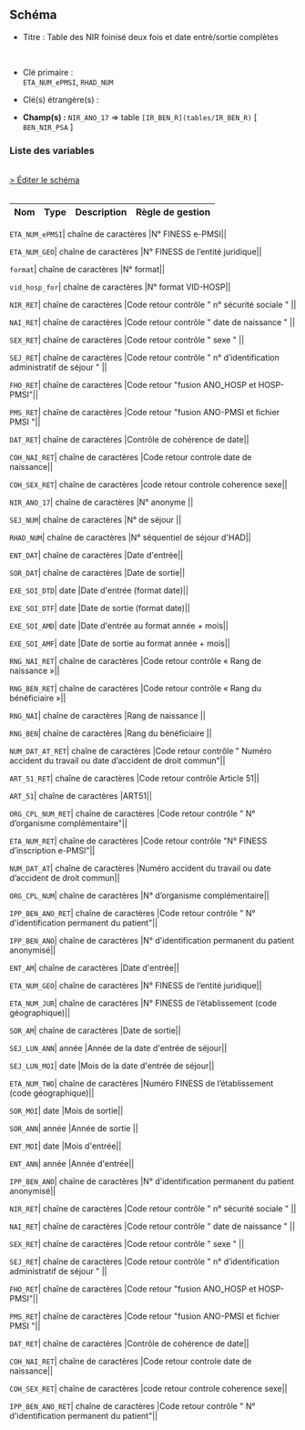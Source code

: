 ## Schéma


- Titre : Table des NIR foinisé deux fois et date entrè/sortie complètes
<br />


- Clé primaire : <br />`ETA_NUM_ePMSI`, `RHAD_NUM`<br />


- Clé(s) étrangère(s) : <br />

- **Champ(s) :** `NIR_ANO_17`
  => table `[IR_BEN_R](tables/IR_BEN_R)` [ `BEN_NIR_PSA` ]<br />

 
### Liste des variables
<br />
<div>
    <a href="https://gitlab.com/healthdatahub/applications-du-hdh/schema-snds/-/tree/master/schemas/T_HADaaC/T_HADaaC.json"
       target="_blank" rel="noopener noreferrer">> Éditer le schéma</a>
</div>
<br />

Nom | Type | Description | Règle de gestion
-|-|-|-



`ETA_NUM_ePMSI`| chaîne de caractères |N° FINESS e-PMSI||

`ETA_NUM_GEO`| chaîne de caractères |N° FINESS de l’entité juridique||

`format`| chaîne de caractères |N° format||

`vid_hosp_for`| chaîne de caractères |N° format VID-HOSP||

`NIR_RET`| chaîne de caractères |Code retour contrôle " n° sécurité sociale " ||

`NAI_RET`| chaîne de caractères |Code retour contrôle " date de naissance " ||

`SEX_RET`| chaîne de caractères |Code retour contrôle " sexe " ||

`SEJ_RET`| chaîne de caractères |Code retour contrôle " n° d’identification administratif de séjour " ||

`FHO_RET`| chaîne de caractères |Code retour "fusion ANO_HOSP et HOSP-PMSI"||

`PMS_RET`| chaîne de caractères |Code retour "fusion ANO-PMSI et fichier PMSI "||

`DAT_RET`| chaîne de caractères |Contrôle de cohérence de date||

`COH_NAI_RET`| chaîne de caractères |Code retour controle date de naissance||

`COH_SEX_RET`| chaîne de caractères |code retour controle coherence sexe||

`NIR_ANO_17`| chaîne de caractères |N° anonyme ||

`SEJ_NUM`| chaîne de caractères |N° de séjour ||

`RHAD_NUM`| chaîne de caractères |N° séquentiel de séjour d'HAD||

`ENT_DAT`| chaîne de caractères |Date d'entrée||

`SOR_DAT`| chaîne de caractères |Date de sortie||

`EXE_SOI_DTD`| date |Date d'entrée (format date)||

`EXE_SOI_DTF`| date |Date de sortie (format date)||

`EXE_SOI_AMD`| date |Date d'entrée au format année + mois||

`EXE_SOI_AMF`| date |Date de sortie au format année + mois||

`RNG_NAI_RET`| chaîne de caractères |Code retour contrôle « Rang de naissance »||

`RNG_BEN_RET`| chaîne de caractères |Code retour contrôle « Rang du bénéficiaire »||

`RNG_NAI`| chaîne de caractères |Rang de naissance ||

`RNG_BEN`| chaîne de caractères |Rang du bénéficiaire ||

`NUM_DAT_AT_RET`| chaîne de caractères |Code retour contrôle " Numéro accident du travail ou date d’accident de droit commun"||

`ART_51_RET`| chaîne de caractères |Code retour contrôle Article 51||

`ART_51`| chaîne de caractères |ART51||

`ORG_CPL_NUM_RET`| chaîne de caractères |Code retour contrôle " N° d’organisme complémentaire"||

`ETA_NUM_RET`| chaîne de caractères |Code retour contrôle "N° FINESS d’inscription e-PMSI"||

`NUM_DAT_AT`| chaîne de caractères |Numéro accident du travail ou date d’accident de droit commun||

`ORG_CPL_NUM`| chaîne de caractères |N° d’organisme complémentaire||

`IPP_BEN_ANO_RET`| chaîne de caractères |Code retour contrôle " N° d'identification permanent du patient"||

`IPP_BEN_ANO`| chaîne de caractères |N° d'identification permanent du patient anonymisé||

`ENT_AM`| chaîne de caractères |Date d'entrée||

`ETA_NUM_GEO`| chaîne de caractères |N° FINESS de l’entité juridique||

`ETA_NUM_JUR`| chaîne de caractères |N° FINESS de l’établissement (code géographique)||

`SOR_AM`| chaîne de caractères |Date de sortie||

`SEJ_LUN_ANN`| année |Année de la date d'entrée de séjour||

`SEJ_LUN_MOI`| date |Mois de la date d'entrée de séjour||

`ETA_NUM_TWO`| chaîne de caractères |Numéro FINESS de l’établissement (code géographique)||

`SOR_MOI`| date |Mois de sortie||

`SOR_ANN`| année |Année de sortie ||

`ENT_MOI`| date |Mois d'entrée||

`ENT_ANN`| année |Année d'entrée||

`IPP_BEN_ANO`| chaîne de caractères |N° d'identification permanent du patient anonymisé||

`NIR_RET`| chaîne de caractères |Code retour contrôle " n° sécurité sociale " ||

`NAI_RET`| chaîne de caractères |Code retour contrôle " date de naissance " ||

`SEX_RET`| chaîne de caractères |Code retour contrôle " sexe " ||

`SEJ_RET`| chaîne de caractères |Code retour contrôle " n° d’identification administratif de séjour " ||

`FHO_RET`| chaîne de caractères |Code retour "fusion ANO_HOSP et HOSP-PMSI"||

`PMS_RET`| chaîne de caractères |Code retour "fusion ANO-PMSI et fichier PMSI "||

`DAT_RET`| chaîne de caractères |Contrôle de cohérence de date||

`COH_NAI_RET`| chaîne de caractères |Code retour controle date de naissance||

`COH_SEX_RET`| chaîne de caractères |code retour controle coherence sexe||

`IPP_BEN_ANO_RET`| chaîne de caractères |Code retour contrôle " N° d'identification permanent du patient"||
